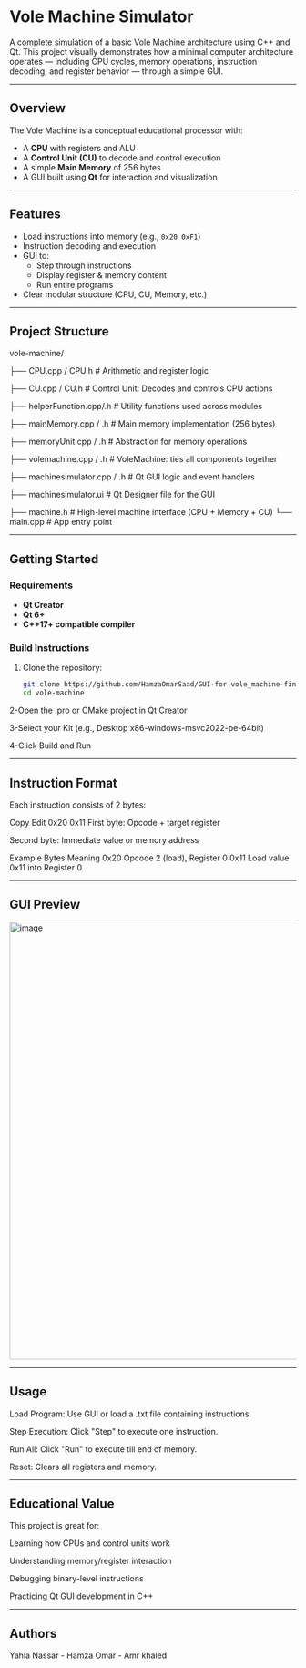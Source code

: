 #  Vole Machine Simulator

A complete simulation of a basic Vole Machine architecture using C++ and Qt. This project visually demonstrates how a minimal computer architecture operates — including CPU cycles, memory operations, instruction decoding, and register behavior — through a simple GUI.

---

##  Overview

The Vole Machine is a conceptual educational processor with:

- A **CPU** with registers and ALU
- A **Control Unit (CU)** to decode and control execution
- A simple **Main Memory** of 256 bytes
- A GUI built using **Qt** for interaction and visualization

---

##  Features

- Load instructions into memory (e.g., `0x20 0xF1`)
- Instruction decoding and execution
- GUI to:
  - Step through instructions
  - Display register & memory content
  - Run entire programs
- Clear modular structure (CPU, CU, Memory, etc.)

---

##  Project Structure
vole-machine/

├── CPU.cpp / CPU.h # Arithmetic and register logic

├── CU.cpp / CU.h # Control Unit: Decodes and controls CPU actions

├── helperFunction.cpp/.h # Utility functions used across modules

├── mainMemory.cpp / .h # Main memory implementation (256 bytes)

├── memoryUnit.cpp / .h # Abstraction for memory operations

├── volemachine.cpp / .h # VoleMachine: ties all components together

├── machinesimulator.cpp / .h # Qt GUI logic and event handlers

├── machinesimulator.ui # Qt Designer file for the GUI

├── machine.h # High-level machine interface (CPU + Memory + CU)
└── main.cpp # App entry point


---

##  Getting Started

###  Requirements

- **Qt Creator**
- **Qt 6+**
- **C++17+ compatible compiler**

###  Build Instructions

1. Clone the repository:
   ```bash
   git clone https://github.com/HamzaOmarSaad/GUI-for-vole_machine-final.git
   cd vole-machine

2-Open the .pro or CMake project in Qt Creator

3-Select your Kit (e.g., Desktop x86-windows-msvc2022-pe-64bit)

4-Click Build and Run

---
##  Instruction Format
Each instruction consists of 2 bytes:

Copy
Edit
0x20 0x11
First byte: Opcode + target register

Second byte: Immediate value or memory address

Example
Bytes	   Meaning
0x20	   Opcode 2 (load), Register 0
0x11	   Load value 0x11 into Register 0

---
## GUI Preview
<img width="1366" height="768" alt="image" src="https://github.com/user-attachments/assets/57e2033c-829e-487c-823d-30c5c8e4dd59" />


---
##  Usage
Load Program: Use GUI or load a .txt file containing instructions.

Step Execution: Click "Step" to execute one instruction.

Run All: Click "Run" to execute till end of memory.

Reset: Clears all registers and memory.

---
## Educational Value
This project is great for:

Learning how CPUs and control units work

Understanding memory/register interaction

Debugging binary-level instructions

Practicing Qt GUI development in C++

---
## Authors
Yahia Nassar   -  Hamza Omar  -  Amr khaled
